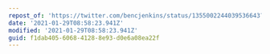 ```yaml
---
repost_of: 'https://twitter.com/bencjenkins/status/1355002244039536643?s=20'
date: '2021-01-29T08:58:23.941Z'
modified: '2021-01-29T08:58:23.941Z'
guid: f1dab405-6068-4128-8e93-d0e6a08ea22f
---
```

 
